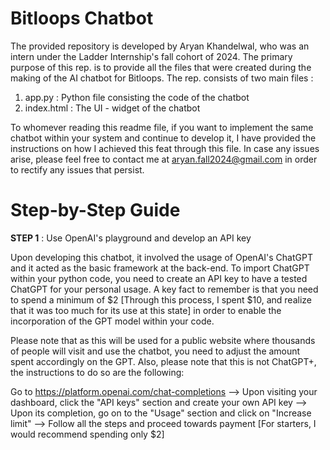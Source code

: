 ﻿# Bitloops Chatbot
The provided repository is developed by Aryan Khandelwal, who was an intern under the Ladder Internship's fall cohort of 2024. The primary purpose of this rep. is to provide all the files that were created during the making of the AI chatbot for Bitloops. The rep. consists of two main files :

1. app.py : Python file consisting the code of the chatbot
2. index.html : The UI - widget of the chatbot

To whomever reading this readme file, if you want to implement the same chatbot within your system and continue to develop it, I have provided the instructions on how I achieved this feat through this file. In case any issues arise, please feel free to contact me at aryan.fall2024@gmail.com in order to rectify any issues that persist.

# Step-by-Step Guide

**STEP 1** : Use OpenAI's playground and develop an API key

Upon developing this chatbot, it involved the usage of OpenAI's ChatGPT and it acted as the basic framework at the back-end. To import ChatGPT within your python code, you need to create an API key to have a tested ChatGPT for your personal usage. A key fact to remember is that you need to spend a minimum of $2 [Through this process, I spent $10, and realize that it was too much for its use at this state] in order to enable the incorporation of the GPT model within your code.

Please note that as this will be used for a public website where thousands of people will visit and use the chatbot, you need to adjust the amount spent accordingly on the GPT. Also, please note that this is not ChatGPT+, the instructions to do so are the following:

Go to https://platform.openai.com/chat-completions --> Upon visiting your dashboard, click the "API keys" section and create your own API key --> Upon its completion, go on to the "Usage" section and click on "Increase limit" --> Follow all the steps and proceed towards payment [For starters, I would recommend spending only $2]

